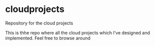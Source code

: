 # cloudprojects
Repository for the cloud projects

This is thhe repo where all the cloud projects which I've designed and implemented.
Feel free to browse around
